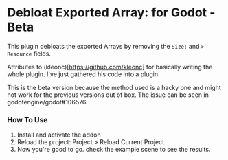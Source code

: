 # Debloat Exported Array: for Godot - Beta

This plugin debloats the exported Arrays by removing the `Size:` and `> Resource` fields.

Attributes to (kleonc)[https://github.com/kleonc] for basically
writing the whole plugin. I've just gathered his code into a plugin.

This is the beta version because the method used is a hacky one and might not work
for the previous versions out of box. The issue can be seen in godotengine/godot#106576.

### How To Use

1. Install and activate the addon
2. Reload the project: Project > Reload Current Project
3. Now you're good to go. check the example scene to see the results.
